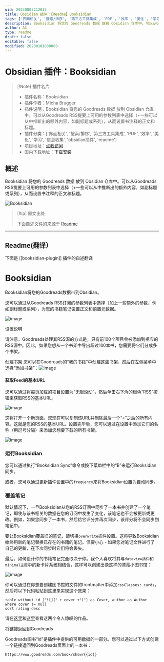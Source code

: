```yaml
---
uid: 20230803212035
title: Obsidian 插件：【Readme】Booksidian
tags: ['界面相关', '搜索/排序', '第三方工具集成', 'PDF', '效率', '美化', '学习', '信息收集', 'obsidian插件', 'readme']
description: Booksidian 将您的 Goodreads 数据 放到 Obsidian 仓库中。可以从Goodreads RSS提要上可用的参数列表中选择（+一些可以从中推断出的额外内容，如副标题或系列），从而设置书注释的正文和标题。
author: AI
type: readme
draft: false
editable: false
modified: 20230101000000
---
```


# Obsidian 插件：Booksidian

> [!Note] 插件名片
> - 插件名称：Booksidian
> - 插件作者：Micha Brugger
> - 插件说明：Booksidian 将您的 Goodreads 数据 放到 Obsidian 仓库中。可以从Goodreads RSS提要上可用的参数列表中选择（+一些可以从中推断出的额外内容，如副标题或系列），从而设置书注释的正文和标题。
> - 插件分类：['界面相关', '搜索/排序', '第三方工具集成', 'PDF', '效率', '美化', '学习', '信息收集', 'obsidian插件', 'readme']
> - 项目地址：[点我访问](https://github.com/MichaBrugger/booksidian_plugin)
> - 国内下载地址：[下载安装](https://pkmer.cn/products/plugin/pluginMarket/?booksidian-plugin)

## 概述

Booksidian 将您的 Goodreads 数据 放到 Obsidian 仓库中。可以从Goodreads RSS提要上可用的参数列表中选择（+一些可以从中推断出的额外内容，如副标题或系列），从而设置书注释的正文和标题。

![Booksidian](https://cdn.pkmer.cn/covers/booksidian-plugin.png!pkmer)

> [!tip] 原文出处
> 
>下面自述文件的来源于 [Readme](https://ghproxy.net/https://raw.githubusercontent.com/MichaBrugger/booksidian_plugin/master/README.md)
> 

---

## Readme(翻译）

下面是 [[booksidian-plugin]] 插件的自述翻译



# Booksidian

Booksidian将您的Goodreads数据带到Obsidian。

您可以通过从Goodreads RSS订阅的参数列表中选择（加上一些额外的参数，例如副标题或系列），为您的书籍笔记设置正文和前置元数据。

![image](https://user-images.githubusercontent.com/46029522/152006018-bfab5d8a-e829-4dbd-b19e-84a9af19e258.png)

设置说明

请注意，Goodreads处理其RSS源的方式是，只有前100个项目会被添加到相应的RSS源中。因此，如果您想从一个书架中导出超过100本书，您需要将它们分成多个书架。

创建书架
您可以在Goodreads的“我的书籍”中创建这些书架，然后在左侧菜单中选择“添加书架”：![image](https://user-images.githubusercontent.com/46029522/152001408-87c88a68-b161-4dfd-9845-d6036a05992b.png)

#### 获取Feed的基本URL
您可以通过将每页加载的项目设置为“无限滚动”，然后单击右下角的橙色“RSS”按钮来获取RSS的基本URL。

![image](https://user-images.githubusercontent.com/46029522/152004240-2580c551-d603-4119-9dd5-95a3bf68b764.png)


这将打开一个新页面。您现在可以复制该URL并删除最后一个“=”之后的所有内容。这就是您的RSS的基本URL。设置完毕后，您可以通过在设置中添加它们的名称（用逗号分隔）来添加您想要下载的所有书架。

![image](https://user-images.githubusercontent.com/46029522/152002763-444c05e1-3a5f-426b-9493-beb99deb9aa3.png)

### 运行Booksidian

您可以通过执行“Booksidian Sync”命令或按下菜单栏中的“B”来运行Booksidian同步。



或者，您可以通过更新插件设置中的`frequency`来将Booksidian设置为自动同步。

### 覆盖笔记

默认情况下，一旦Booksidian从您的RSS订阅中同步了一本书并创建了一个笔记，即使与该书相关的数据在您的订阅中发生了变化，该笔记也不会被更新或更改。例如，如果您同步了一本书，然后给它评分并再次同步，该评分将不会同步到笔记中。

要让Booksidian覆盖旧的笔记，请切换`overwrite`插件设置。这将导致Booksidian始终用新的笔记替换已存在的书籍的笔记。但要小心 - 如果您对笔记文件进行了自己的更新，在下次同步时它们将会丢失。

最后，如何设计你的书籍笔记完全取决于你。我个人喜欢将其与`dataview插件`和`minimal主题`中的新卡片系统相结合，这样可以创建出像这样的漂亮小图书馆：

![image](https://user-images.githubusercontent.com/46029522/151970426-377a5997-7c15-4670-b423-17bb04b3720a.png)

你可以通过在你想要创建图书馆的文件的frontmatter中添加`cssClasses: cards`，然后将以下代码粘贴到这里来实现这个效果：

```dataview
table without id ("![](" + cover +")") as Cover, author as Author
where cover != null
sort rating desc
```

请在[这里](https://github.com/blacksmithgu/obsidian-dataview)和[这里](https://github.com/kepano/obsidian-minimal)查看这两个令人惊叹的作品。

将链接返回到Goodreads

Goodreads图书“id”是插件中提供的可用数据的一部分。您可以通过以下方式创建一个链接返回到Goodreads页面上的一本书：

```
https://www.goodreads.com/book/show/{{id}}
```




